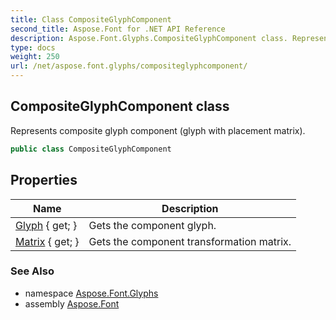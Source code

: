 ```yaml
---
title: Class CompositeGlyphComponent
second_title: Aspose.Font for .NET API Reference
description: Aspose.Font.Glyphs.CompositeGlyphComponent class. Represents composite glyph component glyph with placement matrix
type: docs
weight: 250
url: /net/aspose.font.glyphs/compositeglyphcomponent/
---
```

## CompositeGlyphComponent class

Represents composite glyph component (glyph with placement matrix).

```csharp
public class CompositeGlyphComponent
```

## Properties

| Name | Description |
| --- | --- |
| [Glyph](../../aspose.font.glyphs/compositeglyphcomponent/glyph/) { get; } | Gets the component glyph. |
| [Matrix](../../aspose.font.glyphs/compositeglyphcomponent/matrix/) { get; } | Gets the component transformation matrix. |

### See Also

* namespace [Aspose.Font.Glyphs](../../aspose.font.glyphs/)
* assembly [Aspose.Font](../../)


